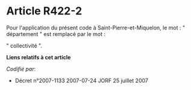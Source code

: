 # Article R422-2

Pour l'application du présent code à Saint-Pierre-et-Miquelon, le mot : " département " est remplacé par le mot :

" collectivité ".

**Liens relatifs à cet article**

_Codifié par_:

  - Décret n°2007-1133 2007-07-24 JORF 25 juillet 2007
